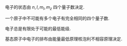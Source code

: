 电子的状态由 $n,l,m_l,m_z$ 四个量子数决定. 

一个原子中不可能有多个电子有完全相同的四个量子数. 

电子总是有限处于可能的最低能级. 

基态原子中电子的排布由能量最低原理核泡利不相容原理决定. 

